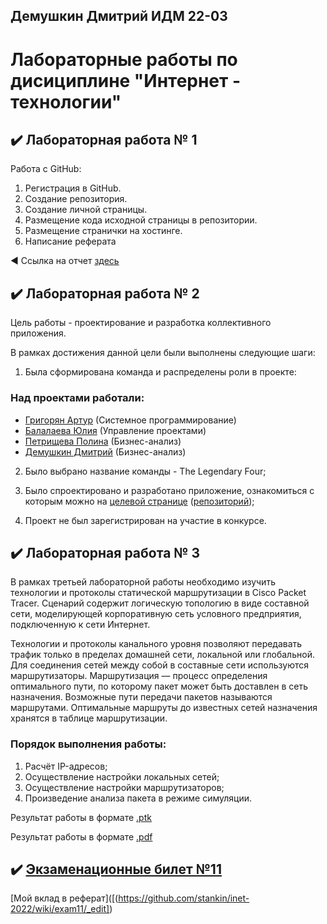 ## Демушкин Дмитрий ИДМ 22-03
#  Лабораторные работы по дисициплине "Интернет - технологии"

## ✔️ Лабораторная работа № 1

Работа с GitHub: 
1. Регистрация в GitHub.
2. Создание репозитория.
3. Создание личной страницы.
4. Размещение кода исходной страницы в репозитории.
5. Размещение странички на хостинге.
6. Написание реферата

◀️ Ссылка на отчет [здесь](https://DmitryDemushkin1998.github.io/lab-demushkin/)


## ✔️ Лабораторная работа № 2
Цель работы - проектирование и разработка коллективного приложения.

В рамках достижения данной цели были выполнены следующие шаги:

1. Была сформирована команда и распределены роли в проекте:
### Над проектами работали:
* [Григорян Артур](https://salemnight1.github.io) (Системное программирование)
* [Балалаева Юлия](https://balalaevajulia.github.io/LabsInetTexnologii/) (Управление проектами)
* [Петрищева Полина](https://polinapetrishcheva.github.io/lab-petrishcheva/) (Бизнес-анализ)
* [Демушкин Дмитрий](https://dmitrydemushkin1998.github.io/lab-demushkin/) (Бизнес-анализ)

2. Было выбрано название команды - The Legendary Four;

3. Было спроектировано и разработано приложение, ознакомиться с которым можно на [целевой странице](https://ownc.avmenergo.ru) ([репозиторий](https://github.com/DmitryDemushkin1998/lab-demushkin/blob/main/README.md));

4. Проект не был зарегистрирован на участие в конкурсе.

## ✔️ Лабораторная работа № 3
В рамках третьей лабораторной работы необходимо изучить технологии и протоколы статической маршрутизации в Cisco Packet Tracer. Сценарий содержит логическую топологию в виде составной сети, моделирующей корпоративную сеть условного предприятия, подключенную к сети Интернет.

Технологии и протоколы канального уровня позволяют передавать трафик только в пределах домашней сети, локальной или глобальной. Для соединения сетей между собой в составные сети используются маршрутизаторы. Маршрутизация — процесс определения оптимального пути, по которому пакет может быть доставлен в сеть назначения. Возможные пути передачи пакетов называются маршрутами. Оптимальные маршруты до известных сетей назначения хранятся в таблице маршрутизации.

### Порядок выполнения работы:

1. Расчёт IP-адресов;
2. Осуществление настройки локальных сетей;
3. Осуществление настройки маршрутизаторов;
4. Произведение анализа пакета в режиме симуляции.

Результат работы в формате [.ptk](https://github.com/DmitryDemushkin1998/lab-demushkin/blob/main/Stsenariy_dlya_CPT.pka)

Результат работы в формате [.pdf](https://github.com/DmitryDemushkin1998/lab-demushkin/blob/main/LB3_Demushkin.pdf)


## ✔️ [Экзаменационные билет №11](https://github.com/stankin/inet-2022/wiki/exam11)
[Мой вклад в реферат]([(https://github.com/stankin/inet-2022/wiki/exam11/_edit])
